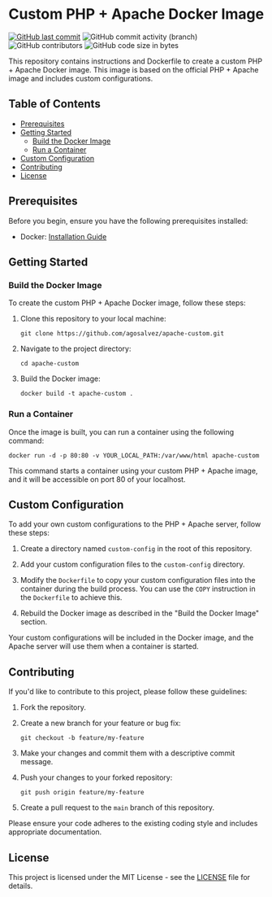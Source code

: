 # Custom PHP + Apache Docker Image

[![GitHub last commit](https://img.shields.io/github/last-commit/agosalvez/apache-custom.svg)](https://github.com/agosalvez/apache-custom/commits/main)
![GitHub commit activity (branch)](https://img.shields.io/github/commit-activity/t/agosalvez/apache-custom)
![GitHub contributors](https://img.shields.io/github/contributors/agosalvez/apache-custom)
![GitHub code size in bytes](https://img.shields.io/github/languages/code-size/agosalvez/apache-custom)

This repository contains instructions and Dockerfile to create a custom PHP + Apache Docker image. This image is based on the official PHP + Apache image and includes custom configurations.

## Table of Contents

- [Prerequisites](#prerequisites)
- [Getting Started](#getting-started)
  - [Build the Docker Image](#build-the-docker-image)
  - [Run a Container](#run-a-container)
- [Custom Configuration](#custom-configuration)
- [Contributing](#contributing)
- [License](#license)

## Prerequisites

Before you begin, ensure you have the following prerequisites installed:

- Docker: [Installation Guide](https://docs.docker.com/get-docker/)

## Getting Started

### Build the Docker Image

To create the custom PHP + Apache Docker image, follow these steps:

1. Clone this repository to your local machine:

   ```shell
   git clone https://github.com/agosalvez/apache-custom.git
   ```

2. Navigate to the project directory:

   ```shell
   cd apache-custom
   ```

3. Build the Docker image:

   ```shell
   docker build -t apache-custom .
   ```

### Run a Container

Once the image is built, you can run a container using the following command:

```shell
docker run -d -p 80:80 -v YOUR_LOCAL_PATH:/var/www/html apache-custom
```

This command starts a container using your custom PHP + Apache image, and it will be accessible on port 80 of your localhost.

## Custom Configuration

To add your own custom configurations to the PHP + Apache server, follow these steps:

1. Create a directory named `custom-config` in the root of this repository.

2. Add your custom configuration files to the `custom-config` directory.

3. Modify the `Dockerfile` to copy your custom configuration files into the container during the build process. You can use the `COPY` instruction in the `Dockerfile` to achieve this.

4. Rebuild the Docker image as described in the "Build the Docker Image" section.

Your custom configurations will be included in the Docker image, and the Apache server will use them when a container is started.

## Contributing

If you'd like to contribute to this project, please follow these guidelines:

1. Fork the repository.

2. Create a new branch for your feature or bug fix:

   ```shell
   git checkout -b feature/my-feature
   ```

3. Make your changes and commit them with a descriptive commit message.

4. Push your changes to your forked repository:

   ```shell
   git push origin feature/my-feature
   ```

5. Create a pull request to the `main` branch of this repository.

Please ensure your code adheres to the existing coding style and includes appropriate documentation.

## License

This project is licensed under the MIT License - see the [LICENSE](LICENSE) file for details.
